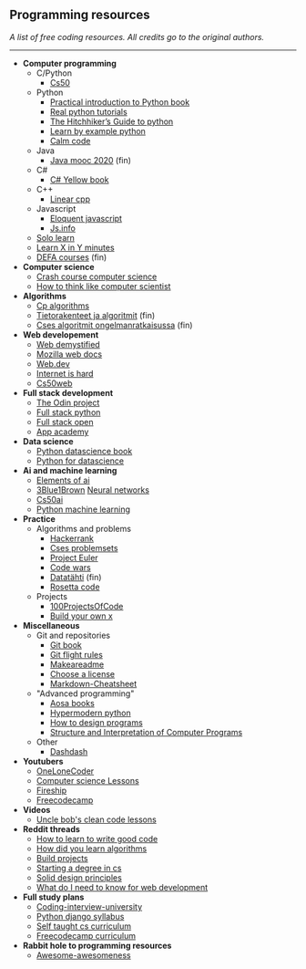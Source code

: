 ## Programming resources

*A list of free coding resources.
All credits go to the original authors.*

---
- **Computer programming**
	- C/Python
		 - [Cs50](https://cs50.harvard.edu/x/2021/)
	- Python
		 - [Practical introduction to Python book](https://www.brianheinold.net/python/A_Practical_Introduction_to_Python_Programming_Heinold.pdf)
		 - [Real python tutorials](https://realpython.com/)
		 - [The Hitchhiker’s Guide to python](https://docs.python-guide.org/)
		 - [Learn by example python](https://learnbyexample.github.io/py_resources/preface.html)
		 - [Calm code](https://calmcode.io/)
	- Java
		 - [Java mooc 2020](https://ohjelmointi-20.mooc.fi/) (fin)
	- C#
		 - [C# Yellow book](http://www.csharpcourse.com/)
	- C++
		 - [Linear cpp](https://github.com/jesyspa/linear-cpp)
	- Javascript
		 - [Eloquent javascript](https://eloquentjavascript.net/)
		 - [Js.info](https://javascript.info/)
	- [Solo learn](https://www.sololearn.com/)
	- [Learn X in Y minutes](https://learnxinyminutes.com/)
	- [DEFA courses](https://www.helsinki.fi/fi/projektit/digital-education-for-all/kurssit) (fin)
- **Computer science**
	 - [Crash course computer science](https://www.youtube.com/playlist?list=PL8dPuuaLjXtNlUrzyH5r6jN9ulIgZBpdo)
	 - [How to think like computer scientist](https://runestone.academy/runestone/books/published/thinkcspy/index.html)
- **Algorithms**
	 - [Cp algorithms](http://cp-algorithms.com/)
	 - [Tietorakenteet ja algoritmit](https://www.cs.helsinki.fi/u/ahslaaks/tirakirja/) (fin)
	 - [Cses algoritmit ongelmanratkaisussa](https://cses.fi/alon20/list/) (fin)
- **Web developement**
	 - [Web demystified](https://www.youtube.com/playlist?list=PLo3w8EB99pqLEopnunz-dOOBJ8t-Wgt2g)
	 - [Mozilla web docs](https://developer.mozilla.org/en-US/docs/Learn/Getting_started_with_the_web)
	 - [Web.dev](https://web.dev/)
	 - [Internet is hard](https://www.internetingishard.com/)
	 - [Cs50web](https://cs50.harvard.edu/web/2020/)
- **Full stack development**
	 - [The Odin project](https://theodinproject.com/paths)
	 - [Full stack python](https://www.fullstackpython.com/)
	 - [Full stack open](https://fullstackopen.com/)
	 - [App academy](https://open.appacademy.io/)
- **Data science**
	 - [Python datascience book](https://jakevdp.github.io/PythonDataScienceHandbook/00.00-preface.html#Who-Is-This-Book-For?)
	 - [Python for datascience](https://kharpann.com/learn-python-for-data-science-full-course/)
- **Ai and machine learning**
	 - [Elements of ai](https://www.elementsofai.com/)
	 - [3Blue1Brown](https://www.youtube.com/channel/UCYO_jab_esuFRV4b17AJtAw) [Neural networks](https://www.youtube.com/watch?v=aircAruvnKk&list=PLZHQObOWTQDNU6R1_67000Dx_ZCJB-3pi&ab_channel=3Blue1Brown)
	 - [Cs50ai](https://cs50.harvard.edu/ai/2020/)
	 - [Python machine learning](https://pythonprogramming.net/)
- **Practice**
	- Algorithms and problems
		 - [Hackerrank](https://www.hackerrank.com/dashboard)
		 - [Cses problemsets](https://cses.fi/problemset/)
		 - [Project Euler](https://projecteuler.net/about)
		 - [Code wars](https://www.codewars.com/)
		 - [Datatähti](https://cses.fi/dt/list/) (fin)
		 - [Rosetta code](http://rosettacode.org/wiki/Rosetta_Code)
	- Projects
		 - [100ProjectsOfCode](https://github.com/aceking007/100ProjectsOfCode)
		 - [Build your own x](https://github.com/danistefanovic/build-your-own-x)
- **Miscellaneous**
	- Git and repositories
		- [Git book](https://git-scm.com/book/en/v2)
		- [Git flight rules](https://github.com/k88hudson/git-flight-rules)
		- [Makeareadme](https://www.makeareadme.com/)
		- [Choose a license](https://choosealicense.com/)
		- [Markdown-Cheatsheet](https://github.com/adam-p/markdown-here/wiki/Markdown-Cheatsheet)	
	- "Advanced programming"
		- [Aosa books](https://aosabook.org/en/index.html)
		- [Hypermodern python](https://cjolowicz.github.io/posts/)
		- [How to design programs](http://htdp.org/)
		- [Structure and Interpretation of Computer Programs](https://mitpress.mit.edu/sites/default/files/sicp/full-text/book/book.html)
	 - Other
	 	- [Dashdash](https://dashdash.io/)
- **Youtubers**
	 - [OneLoneCoder](https://www.youtube.com/c/javidx9)
	 - [Computer science Lessons](https://www.youtube.com/c/ComputerScienceLessons)
	 - [Fireship](https://www.youtube.com/c/AngularFirebase)
	 - [Freecodecamp](https://www.youtube.com/channel/UC8butISFwT-Wl7EV0hUK0BQ)
- **Videos**
	 - [Uncle bob's clean code lessons](https://www.youtube.com/watch?v=7EmboKQH8lM&ab_channel=UnityCoin)
- **Reddit threads**
	 - [How to learn to write good code](https://www.reddit.com/r/learnprogramming/comments/iwf81z/how_to_learn_how_to_write_good_code_for_big/)
	 - [How did you learn algorithms](https://www.reddit.com/r/learnprogramming/comments/iimqjw/self_learners_how_did_you_learn_algorithms/)
	 - [Build projects](https://www.reddit.com/r/learnprogramming/comments/i2c0ud/keep_being_told_to_build_projects_but_dont_know/)
	 - [Starting a degree in cs](https://www.reddit.com/r/computerscience/comments/g6trzn/starting_a_degree_in_cs/)
	 - [Solid design principles](https://www.reddit.com/r/learnprogramming/comments/cr3m01/solid_design_principles_for_everyone/)
	 - [What do I need to know for web development](https://www.reddit.com/r/learnprogramming/comments/dlikxe/what_do_i_need_to_know_for_web_development/)
- **Full study plans**
	 - [Coding-interview-university](https://github.com/jwasham/coding-interview-university)
	 - [Python django syllabus](https://www.reddit.com/r/learnprogramming/comments/i9vuhr/i_wrote_a_syllabus_for_learning_python_and_django/)
	 - [Self taught cs curriculum](https://www.reddit.com/r/learnprogramming/comments/gsansp/my_55step_selftaught_cs_curriculum_updated/)
	 - [Freecodecamp curriculum](https://www.freecodecamp.org/learn)
- **Rabbit hole to programming resources**
	 - [Awesome-awesomeness](https://github.com/bayandin/awesome-awesomeness)
